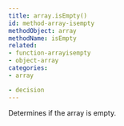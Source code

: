 ```yaml
---
title: array.isEmpty()
id: method-array-isempty
methodObject: array
methodName: isEmpty
related:
- function-arrayisempty
- object-array
categories:
- array

- decision
---
```


Determines if the array is empty.